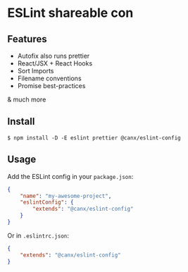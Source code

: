 # ESLint shareable con

## Features

* Autofix also runs prettier
* React/JSX + React Hooks
* Sort Imports
* Filename conventions
* Promise best-practices

& much more

## Install

```
$ npm install -D -E eslint prettier @canx/eslint-config
```

## Usage

Add the ESLint config in your `package.json`:

```json
{
	"name": "my-awesome-project",
	"eslintConfig": {
		"extends": "@canx/eslint-config"
	}
}
```

Or in `.eslintrc.json`:

```json
{
	"extends": "@canx/eslint-config"
}
```
